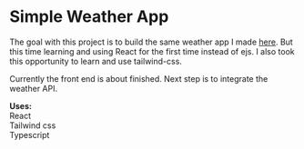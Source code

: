 # Simple Weather App

The goal with this project is to build the same weather app I made [here](https://github.com/ItsJameson/simple-weather-app-ejs). But this time learning and using React for the first time instead of ejs.
I also took this opportunity to learn and use tailwind-css.

Currently the front end is about finished.
Next step is to integrate the weather API.

**Uses:** \
React \
Tailwind css \
Typescript
